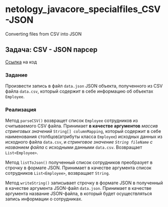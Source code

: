 # netology_javacore_specialfiles_CSV-JSON
Converting files from CSV into JSON

## Задача: CSV - JSON парсер

[Ссылка](https://github.com/A-Sakhmina/netology_javacore_specialfiles_CSV-JSON/tree/master/src/main/java) на код
### Задание 
Произвести запись в файл `data.json` JSON объекта, полученного из CSV файла `data.csv`, который содержит в себе информацию об объектах `Employee`.
### Реализация
Метод `parseCSV()` возвращет список `Employee` сотрудников из считываемого CSV файла. Принимает **в качестве аргументов** _массив стринговых значений_ `String[] columnMapping`, 
который содержит в себе наименования столбцов(атрибуты класса `Employee`) исходных данных из исходного файла `data.csv`, 
и _стринговое значение `String fileName` с названием файла_ с исходными данными `data.csv`. Возвращает `List<Employee>`.

Метод `listToJson()` полученный список сотрудников преобразует в строчку в формате JSON. Принимает в качестве аргумента список сотрудников `List<Employee>`, возвращает `String`.

Метод `writeString()` записывает строчку в формате JSON в полученный в качестве аргумента JSON-файл `data.json`. Принимает в качестве аргумента название JSON-файла, 
в который будет осуществляться запись информации о сотрудниках.
